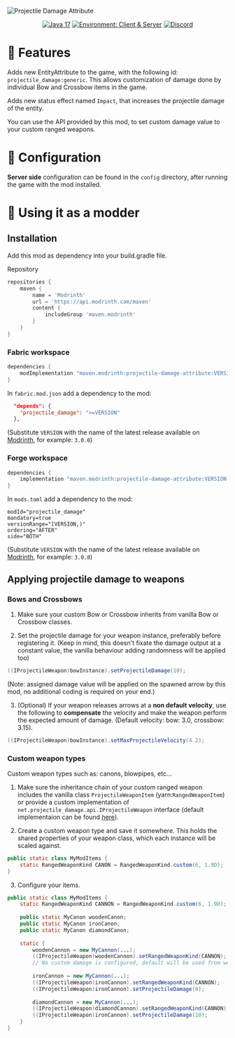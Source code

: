 ![Projectile Damage Attribute](.github/projectile_damage_title.png)

<div align="center">

<a href="">![Java 17](https://img.shields.io/badge/Java%2017-ee9258?logo=coffeescript&logoColor=ffffff&labelColor=606060&style=flat-square)</a>
<a href="">![Environment: Client & Server](https://img.shields.io/badge/environment-Client%20&%20Server-1976d2?style=flat-square)</a>
<a href="">[![Discord](https://img.shields.io/discord/973561601519149057.svg?label=&logo=discord&logoColor=ffffff&color=7389D8&labelColor=6A7EC2&style=flat-square)](https://discord.gg/KN9b3pjFTM)</a>

</div>

# 🏹️ Features

Adds new EntityAttribute to the game, with the following id: `projectile_damage:generic`. This allows customization of damage done by individual Bow and Crossbow items in the game.

Adds new status effect named `Impact`, that increases the projectile damage of the entity.

You can use the API provided by this mod, to set custom damage value to your custom ranged weapons.  

# 🔧 Configuration

**Server side** configuration can be found in the `config` directory, after running the game with the mod installed.

# 🔨 Using it as a modder

## Installation

Add this mod as dependency into your build.gradle file.

Repository
```groovy
repositories {
    maven {
        name = 'Modrinth'
        url = 'https://api.modrinth.com/maven'
        content {
            includeGroup 'maven.modrinth'
        }
    }
}
```

### Fabric workspace
```groovy
dependencies {
    modImplementation "maven.modrinth:projectile-damage-attribute:VERSION-fabric"
}
```
In `fabric.mod.json` add a dependency to the mod:
```json
  "depends": {
    "projectile_damage": ">=VERSION"
  },
```

(Substitute `VERSION` with the name of the latest release available on [Modrinth](https://modrinth.com/mod/projectile-damage-attribute/versions), for example: `3.0.0`)

### Forge workspace
```groovy
dependencies {
    implementation "maven.modrinth:projectile-damage-attribute:VERSION-forge"
}
```
In `mods.toml` add a dependency to the mod:
```
modId="projectile_damage"
mandatory=true
versionRange="[VERSION,)"
ordering="AFTER"
side="BOTH"
```

(Substitute `VERSION` with the name of the latest release available on [Modrinth](https://modrinth.com/mod/projectile-damage-attribute/versions), for example: `3.0.0`)

## Applying projectile damage to weapons

### Bows and Crossbows

1. Make sure your custom Bow or Crossbow inherits from vanilla Bow or Crossbow classes.  

2. Set the projectile damage for your weapon instance, preferably before registering it.
(Keep in mind, this doesn't fixate the damage output at a constant value, the vanilla behaviour adding randomness will be applied too)  
```java
((IProjectileWeapon)bowInstance).setProjectileDamage(10);
```

(Note: assigned damage value will be applied on the spawned arrow by this mod, no additional coding is required on your end.)

3. (Optional) If your weapon releases arrows at a **non default velocity**, use the following to **compensate** the velocity and make the weapon perform the expected amount of damage. (Default velocity: bow: 3.0, crossbow: 3.15).

```java
((IProjectileWeapon)bowInstance).setMaxProjectileVelocity(4.2);
```

### Custom weapon types

Custom weapon types such as: canons, blowpipes, etc...

1. Make sure the inheritance chain of your custom ranged weapon includes the vanilla class `ProjectileWeaponItem` (yarn:`RangedWeaponItem`) or provide a custom implementation of `net.projectile_damage.api.IProjectileWeapon` interface (default implementaion can be found [here](./common/src/main/java/net/projectile_damage/api/IProjectileWeapon.java)).

2. Create a custom weapon type and save it somewhere. This holds the shared properties of your weapon class, which each instance will be scaled against.

```java
public static class MyModItems {
    static RangedWeaponKind CANON = RangedWeaponKind.custom(6, 1.9D);
}
```

3. Configure your items.

```java
public static class MyModItems {
    static RangedWeaponKind CANNON = RangedWeaponKind.custom(6, 1.9D);
    
    public static MyCanon woodenCanon;
    public static MyCanon ironCanon;
    public static MyCanon diamondCanon;
    
    static {
        woodenCannon = new MyCannon(...);
        ((IProjectileWeapon)woodenCannon).setRangedWeaponKind(CANNON);
        // No custom damage is configured, default will be used from weapon kind
        
        ironCannon = new MyCannon(...);
        ((IProjectileWeapon)ironCannon).setRangedWeaponKind(CANNON);
        ((IProjectileWeapon)ironCannon).setProjectileDamage(8);
        
        diamondCannon = new MyCannon(...);
        ((IProjectileWeapon)diamondCannon).setRangedWeaponKind(CANNON);
        ((IProjectileWeapon)ironCannon).setProjectileDamage(10);
    } 
}
```
